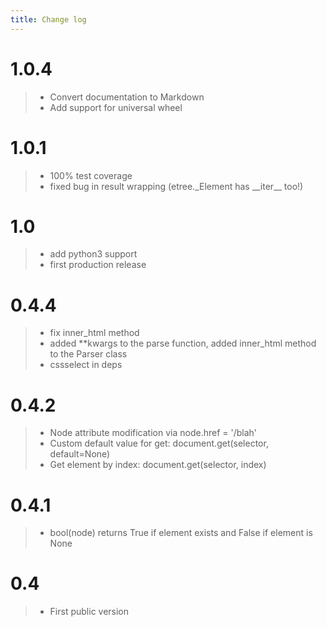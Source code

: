 ```yaml
---
title: Change log
---
```


1.0.4
=====
> - Convert documentation to Markdown
> - Add support for universal wheel

1.0.1 
=====
> - 100% test coverage 
> - fixed bug in result wrapping (etree.\_Element has \_\_iter\_\_ too!)

1.0
===

> -   add python3 support
> -   first production release

0.4.4
=====

> -   fix inner\_html method
> -   added \*\*kwargs to the parse function, added inner\_html method
>     to the Parser class
> -   cssselect in deps

0.4.2
=====

> -   Node attribute modification via node.href = \'/blah\'
> -   Custom default value for get: document.get(selector, default=None)
> -   Get element by index: document.get(selector, index)

0.4.1
=====

> -   bool(node) returns True if element exists and False if element is
>     None

0.4
===

> -   First public version
